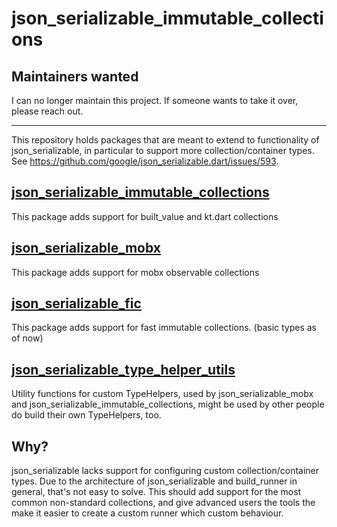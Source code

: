 

# json_serializable_immutable_collections

## Maintainers wanted

I can no longer maintain this project. If someone wants to take it over, please reach out.

___

This repository holds packages that are meant to extend to functionality of json_serializable, in particular to support more collection/container types.
See https://github.com/google/json_serializable.dart/issues/593.

## [json_serializable_immutable_collections](https://github.com/knaeckeKami/json_serializable_immutable_collections/tree/master/builders/json_serializable_immutable_collections)

This package adds support for built_value and kt.dart collections

## [json_serializable_mobx](https://github.com/knaeckeKami/json_serializable_immutable_collections/tree/master/builders/json_serializable_mobx)

This package adds support for mobx observable collections

## [json_serializable_fic](https://github.com/knaeckeKami/json_serializable_immutable_collections/tree/master/builders/json_serializable_fic)

This package adds support for fast immutable collections. (basic types as of now)

## [json_serializable_type_helper_utils](https://github.com/knaeckeKami/json_serializable_immutable_collections/tree/master/typehelpers/json_serializable_type_helper_utils)

Utility functions for custom TypeHelpers, used by json_serializable_mobx and json_serializable_immutable_collections, might be used by other people do build their own TypeHelpers, too.

## Why?

json_serializable lacks support for configuring custom collection/container types. Due to the architecture of json_serializable and build_runner in general, that's not easy to solve. 
This should add support for the most common non-standard collections, and give advanced users the tools the make it easier to create a custom runner which custom behaviour.
